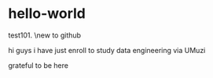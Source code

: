 # hello-world
test101. \new to github

hi guys 
i have just enroll to study data engineering via UMuzi

grateful to be here
